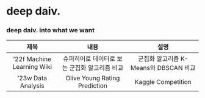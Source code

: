 # deep daiv.
### deep daiv. into what we want
|제목|내용|설명|
|:---:|:---:|:---:|
|’22f Machine Learning Wiki|슈퍼히어로 데이터로 보는 군집화 알고리즘 비교|군집화 알고리즘 K-Means와 DBSCAN 비교|
|’23w Data Analysis|Olive Young Rating Prediction|Kaggle Competition|
